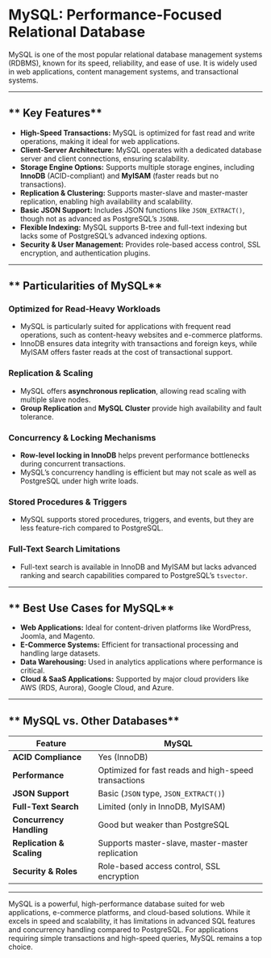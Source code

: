 # **MySQL: Performance-Focused Relational Database**

MySQL is one of the most popular relational database management systems (RDBMS), known for its speed, reliability, and ease of use. It is widely used in web applications, content management systems, and transactional systems.

---

## ** Key Features**
- **High-Speed Transactions:** MySQL is optimized for fast read and write operations, making it ideal for web applications.
- **Client-Server Architecture:** MySQL operates with a dedicated database server and client connections, ensuring scalability.
- **Storage Engine Options:** Supports multiple storage engines, including **InnoDB** (ACID-compliant) and **MyISAM** (faster reads but no transactions).
- **Replication & Clustering:** Supports master-slave and master-master replication, enabling high availability and scalability.
- **Basic JSON Support:** Includes JSON functions like `JSON_EXTRACT()`, though not as advanced as PostgreSQL’s `JSONB`.
- **Flexible Indexing:** MySQL supports B-tree and full-text indexing but lacks some of PostgreSQL’s advanced indexing options.
- **Security & User Management:** Provides role-based access control, SSL encryption, and authentication plugins.

---

## ** Particularities of MySQL**
### **Optimized for Read-Heavy Workloads**
- MySQL is particularly suited for applications with frequent read operations, such as content-heavy websites and e-commerce platforms.
- InnoDB ensures data integrity with transactions and foreign keys, while MyISAM offers faster reads at the cost of transactional support.

### **Replication & Scaling**
- MySQL offers **asynchronous replication**, allowing read scaling with multiple slave nodes.
- **Group Replication** and **MySQL Cluster** provide high availability and fault tolerance.

### **Concurrency & Locking Mechanisms**
- **Row-level locking in InnoDB** helps prevent performance bottlenecks during concurrent transactions.
- MySQL’s concurrency handling is efficient but may not scale as well as PostgreSQL under high write loads.

### **Stored Procedures & Triggers**
- MySQL supports stored procedures, triggers, and events, but they are less feature-rich compared to PostgreSQL.

### **Full-Text Search Limitations**
- Full-text search is available in InnoDB and MyISAM but lacks advanced ranking and search capabilities compared to PostgreSQL’s `tsvector`.

---

## ** Best Use Cases for MySQL**
- **Web Applications:** Ideal for content-driven platforms like WordPress, Joomla, and Magento.
- **E-Commerce Systems:** Efficient for transactional processing and handling large datasets.
- **Data Warehousing:** Used in analytics applications where performance is critical.
- **Cloud & SaaS Applications:** Supported by major cloud providers like AWS (RDS, Aurora), Google Cloud, and Azure.

---

## ** MySQL vs. Other Databases**
| Feature | MySQL |
|---------|------|
| **ACID Compliance** | Yes (InnoDB) |
| **Performance** | Optimized for fast reads and high-speed transactions |
| **JSON Support** | Basic (`JSON` type, `JSON_EXTRACT()`) |
| **Full-Text Search** | Limited (only in InnoDB, MyISAM) |
| **Concurrency Handling** | Good but weaker than PostgreSQL |
| **Replication & Scaling** | Supports master-slave, master-master replication |
| **Security & Roles** | Role-based access control, SSL encryption |

---

MySQL is a powerful, high-performance database suited for web applications, e-commerce platforms, and cloud-based solutions. While it excels in speed and scalability, it has limitations in advanced SQL features and concurrency handling compared to PostgreSQL. For applications requiring simple transactions and high-speed queries, MySQL remains a top choice.


